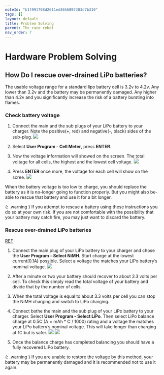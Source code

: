 ```yaml
---
noteId: "b1f991708d2611ed8656897383d7b310"
tags: []
layout: default
title: Problem Solving
parent: The race rebot
nav_order: 7
---
```


# Hardware Problem Solving
## How Do I rescue over-drained LiPo batteries?

The usable voltage range for a standard lipo battery cell is 3.2v to 4.2v. Any lower than 3.2v and the battery may be permanently damaged. Any higher than 4.2v and you significantly increase the risk of a battery bursting into flames.

### Check battery voltage
1. Connect the main and the sub plugs of your LiPo battery to your charger. Note the positive(+, red) and negative(-, black) sides of the sub-plug.
![](../../assets/images/IMG_8849.JPEG)

2. Select **User Program - Cell Meter**, press **ENTER**.
3. Now the voltage information will showed on the screen. The total voltage for all cells, the highest and the lowest cell voltage.
![](../../assets/images/IMG_8850.JPEG)

4. Press **ENTER** once more, the voltage for each cell will show on the scree. 
![](../../assets/images/IMG_8851.JPEG)

When the battery voltage is too low to charge, you should replace the battery as it is no-longer going to function properly. But you might also be-able to rescue that battery and use it for a bit longer.

{: .warning }
If you attempt to rescue a battery using these instructions you do so at your own risk. If you are not comfortable with the possibility that your battery may catch fire, you may just want to discard the battery.

### Rescue over-drained LiPo batteries
[REF](https://www.amaflightschool.org/getstarted/how-do-i-rescue-over-drained-lipo-batteries)

1. Connect the main plug of your LiPo battery to your charger and chose the **User Program - Select NiMH**. Start charge at the lowest current(0.1A) possible. Select a voltage the matches your LiPo battery’s nominal voltage.
![](../../assets/images/IMG_8852.JPEG)

2. After a minute or two your battery should recover to about 3.3 volts per cell. To check this simply read the total voltage of your battery and divide that by the number of cells.

3. When the total voltage is equal to about 3.3 volts per cell you can stop the NiMH charging and switch to LiPo charging.

4. Connect bothe the main and the sub plug of your LiPo battery to your charger. Select **User Program - Select LiPo**. Then select LiPo balance charge at 0.5C (A = mAh * C / 1000) rating and a voltage the matches your LiPo battery’s nominal voltage. This will take longer than charging at 1C but is safer.
![](../../assets/images/IMG_8854.JPEG)
![](../../assets/images/IMG_8853.JPEG)

5. Once the balance charge has completed balancing you should have a fully recovered LiPo battery.

{: .warning }
If you are unable to restore the voltage by this method, your battery may be permanently damaged and it is recommended not to use it again.

